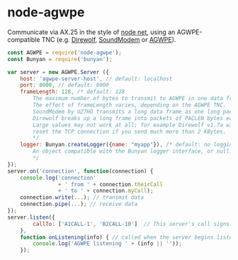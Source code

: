 # node-agwpe
Communicate via AX.25 in the style of
[node net](https://nodejs.org/docs/latest-v8.x/api/net.html),
using an AGWPE-compatible TNC (e.g.
[Direwolf](https://github.com/wb2osz/direwolf),
[SoundModem](http://uz7.ho.ua/packetradio.htm) or
[AGWPE](https://www.sv2agw.com/downloads/)).

```js
const AGWPE = require('node-agwpe');
const Bunyan = require('bunyan');

var server = new AGWPE.Server ({
    host: 'agwpe-server-host', // default: localhost
    port: 8000, // default: 8000
    frameLength: 128, /* default: 128
        The maximum number of bytes to transmit to AGWPE in one data frame.
        The effect of frameLength varies, depending on the AGWPE TNC.
        SoundModem by UZ7HO transmits a long data frame as one long packet.
        Direwolf breaks up a long frame into packets of PACLEN bytes each.
        Large values may not work at all; for example Direwolf v1.7a will
        reset the TCP connection if you send much more than 2 KBytes.
        */
    logger: Bunyan.createLogger({name: "myapp"}), /* default: no logging
        An object compatible with the Bunyan logger interface, or null.
        */
});
server.on('connection', function(connection) {
    console.log('connection'
                + ' from ' + connection.theirCall
                + ' to ' + connection.myCall);
    connection.write(...); // transmit data
    connection.pipe(...); // receive data
});
server.listen({
        callTo: ['A1CALL-1', 'B2CALL-10']  // This server's call signs.
    },
    function onListening(info) { // called when the server begins listening
        console.log('AGWPE listening ' + (info || ''));
    });
```
